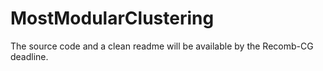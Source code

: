 # MostModularClustering

The source code and a clean readme will be available by the Recomb-CG deadline.
